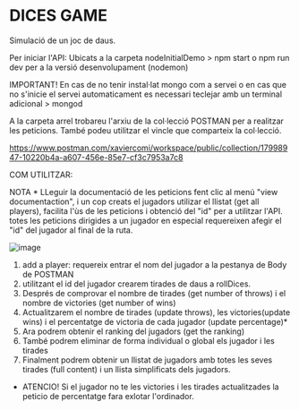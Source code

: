 
# DICES GAME

Simulació de un joc de daus. 

Per iniciar l'API: Ubicats a la carpeta nodeInitialDemo > npm start o npm run dev per a la versió desenvolupament (nodemon)

IMPORTANT! En cas de no tenir instal·lat mongo com a servei o en cas que no s'inicie el servei automaticament
           es necessari teclejar amb un terminal adicional > mongod
           
A la carpeta arrel trobareu l'arxiu de la col·lecció POSTMAN per a realitzar les peticions.
També podeu utilitzar el vincle que comparteix la col·lecció.

https://www.postman.com/xaviercomi/workspace/public/collection/17998947-10220b4a-a607-456e-85e7-cf3c7953a7c8

COM UTILITZAR: 

NOTA * LLeguir la documentació de les peticions fent clic al menú "view documentaction", i un cop creats el jugadors
       utilizar el llistat (get all players), facilita l'ùs de les peticions i obtenció del "id" per a utilitzar l'API. 
       totes les peticions dirigides a un jugador en especial requereixen afegir el "id" del jugador al final de la ruta. 

![image](https://user-images.githubusercontent.com/85874705/143659824-9713e854-443c-48ea-9236-cc5280750935.png)


1. add a player: requereix entrar el nom del jugador a la pestanya de Body de POSTMAN
2. utilitzant el id del jugador crearem tirades de daus a rollDices. 
3. Després de comprovar el nombre de tirades (get number of throws) i el nombre de victories (get number of wins)
4. Actualitzarem el nombre de tirades (update throws), les victories(update wins) i el percentatge de victoria de cada jugador (update percentage)*
5. Ara podrem obtenir el ranking del jugadors (get the ranking)
6. També podrem eliminar de forma individual o global els jugador i les tirades
7. Finalment podrem obtenir un llistat de jugadors amb totes les seves tirades (full content) i un llista simplificats dels jugadors.

* ATENCIO! Si el jugador no te les victories i les tirades actualitzades la peticio de percentatge fara exlotar l'ordinador.
